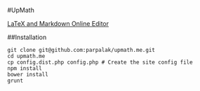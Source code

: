 #UpMath

[LaTeX and Markdown Online Editor](https://upmath.me/)

##Installation

```
git clone git@github.com:parpalak/upmath.me.git
cd upmath.me
cp config.dist.php config.php # Create the site config file
npm install
bower install
grunt
```
